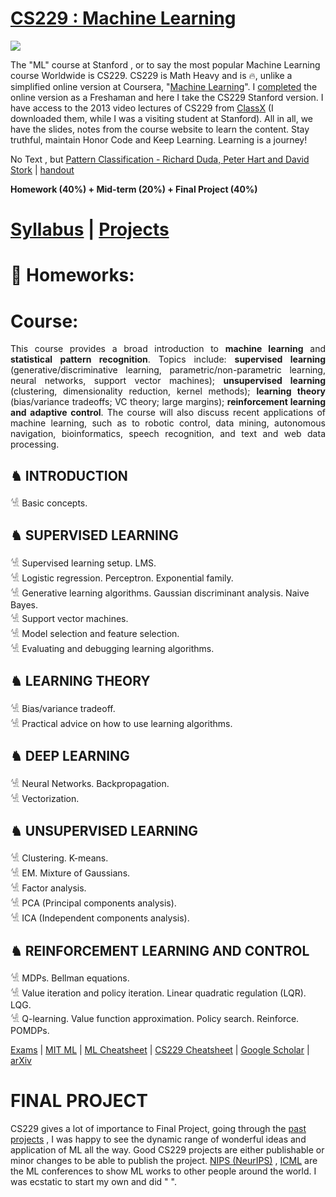 # [CS229 : Machine Learning](http://cs229.stanford.edu/)

<img src="https://github.com/SKKSaikia/CS229_ML/blob/master/img/cs229.jpg">

The "ML" course at Stanford , or to say the most popular Machine Learning course Worldwide is CS229. CS229 is Math Heavy and is 🔥, unlike a simplified online version at Coursera, "[Machine Learning](https://www.coursera.org/learn/machine-learning)". I [completed](https://www.coursera.org/account/accomplishments/verify/4G25AQXD9LDG) the online version as a Freshaman and here I take the CS229 Stanford version. I have access to the 2013 video lectures of CS229 from [ClassX](http://classx.stanford.edu/) (I downloaded them, while I was a visiting student at Stanford). All in all, we have the slides, notes from the course website to learn the content. Stay truthful, maintain Honor Code and Keep Learning. Learning is a journey! 

No Text , but [Pattern Classification - Richard Duda, Peter Hart and David Stork](https://github.com/SKKSaikia/CS229_ML/blob/master/doc/Pattern%20Classification%20by%20Richard%20O.%20Duda%2C%20David%20G.%20Stork%2C%20Peter%20E.Hart%20.pdf) | [handout](https://github.com/SKKSaikia/CS229_ML/blob/master/doc/handout.pdf)

<b> Homework (40%) + Mid-term (20%) + Final Project (40%) </b>

# [Syllabus](http://cs229.stanford.edu/syllabus.html) | [Projects](http://cs229.stanford.edu/projects.html) 

# 🥤 Homeworks:

# Course:

<p align="justify">This course provides a broad introduction to <b>machine learning</b> and <b>statistical pattern recognition</b>. Topics include: <b>supervised learning</b> (generative/discriminative learning, parametric/non-parametric learning, neural networks, support vector machines); <b>unsupervised learning</b> (clustering, dimensionality reduction, kernel methods); <b>learning theory</b> (bias/variance tradeoffs; VC theory; large margins); <b>reinforcement learning and adaptive control</b>. The course will also discuss recent applications of machine learning, such as to robotic control, data mining, autonomous navigation, bioinformatics, speech recognition, and text and web data processing.</p>

<h2><b> ♞ INTRODUCTION </b></h2>

𓀽 Basic concepts.

<h2><b> ♞ SUPERVISED LEARNING </b></h2>

𓀽 Supervised learning setup. LMS. <br/>
𓀽 Logistic regression. Perceptron. Exponential family. <br/>
𓀽 Generative learning algorithms. Gaussian discriminant analysis. Naive Bayes. <br/>
𓀽 Support vector machines. <br/>
𓀽 Model selection and feature selection. <br/>
𓀽 Evaluating and debugging learning algorithms. <br/>

<h2><b> ♞ LEARNING THEORY </b></h2>

𓀽 Bias/variance tradeoff. <br/>
𓀽 Practical advice on how to use learning algorithms. <br/>

<h2><b> ♞ DEEP LEARNING </b></h2>

𓀽 Neural Networks. Backpropagation. <br/>
𓀽 Vectorization. <br/>

<h2><b> ♞ UNSUPERVISED LEARNING </b></h2>

𓀽 Clustering. K-means. <br/>
𓀽 EM. Mixture of Gaussians. <br/>
𓀽 Factor analysis. <br/>
𓀽 PCA (Principal components analysis). <br/>
𓀽 ICA (Independent components analysis). <br/>

<h2><b> ♞ REINFORCEMENT LEARNING AND CONTROL </b></h2>

𓀽 MDPs. Bellman equations. <br/>
𓀽 Value iteration and policy iteration. Linear quadratic regulation (LQR). LQG. <br/>
𓀽 Q-learning. Value function approximation. Policy search. Reinforce. POMDPs. <br/>


[Exams]() | [MIT ML](http://machinelearning.mit.edu/) | [ML Cheatsheet](https://ml-cheatsheet.readthedocs.io/en/latest/) | [CS229 Cheatsheet](https://stanford.edu/~shervine/teaching/cs-229/cheatsheet-supervised-learning) | [Google Scholar](https://scholar.google.co.in/) | [arXiv](https://arxiv.org/)

# FINAL PROJECT

CS229 gives a lot of importance to Final Project, going through the [past projects](http://cs229.stanford.edu/projects.html) , I was happy to see the dynamic range of wonderful ideas and application of ML all the way. Good CS229 projects are either publishable or minor changes to be able to publish the project. [NIPS (NeurIPS)](https://nips.cc/) , [ICML](https://icml.cc/) are the ML conferences to show ML works to other people around the world. I was ecstatic to start my own and did " ".
